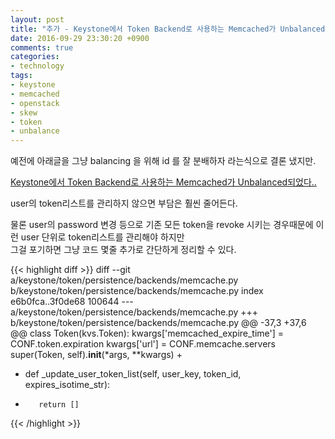 ```yaml
---
layout: post
title: "추가 - Keystone에서 Token Backend로 사용하는 Memcached가 Unbalanced되었다.."
date: 2016-09-29 23:30:20 +0900
comments: true
categories:
- technology
tags:  
- keystone
- memcached
- openstack
- skew
- token
- unbalance
---
```


예전에 아래글을 그냥 balancing 을 위해 id 를 잘 분배하자 라는식으로 결론 냈지만.

[Keystone에서 Token Backend로 사용하는 Memcached가 Unbalanced되었다..](http://leoh0.github.io/blog/2016/04/27/keystoneeseo-token-backendro-sayonghaneun-memcachedga-unbalanceddoeeossdamyeon-dot/)

user의 token리스트를 관리하지 않으면 부담은 훨씬 줄어든다.

물론 user의 password 변경 등으로 기존 모든 token을 revoke 시키는 경우때문에 이런 user 단위로 token리스트를 관리해야 하지만    
그걸 포기하면 그냥 코드 몇줄 추가로 간단하게 정리할 수 있다.

{{< highlight diff >}}
diff --git a/keystone/token/persistence/backends/memcache.py b/keystone/token/persistence/backends/memcache.py
index e6b0fca..3f0de68 100644
--- a/keystone/token/persistence/backends/memcache.py
+++ b/keystone/token/persistence/backends/memcache.py
@@ -37,3 +37,6 @@ class Token(kvs.Token):
         kwargs['memcached_expire_time'] = CONF.token.expiration
         kwargs['url'] = CONF.memcache.servers
         super(Token, self).__init__(*args, **kwargs)
+
+    def _update_user_token_list(self, user_key, token_id, expires_isotime_str):
+        return []
{{< /highlight >}}
